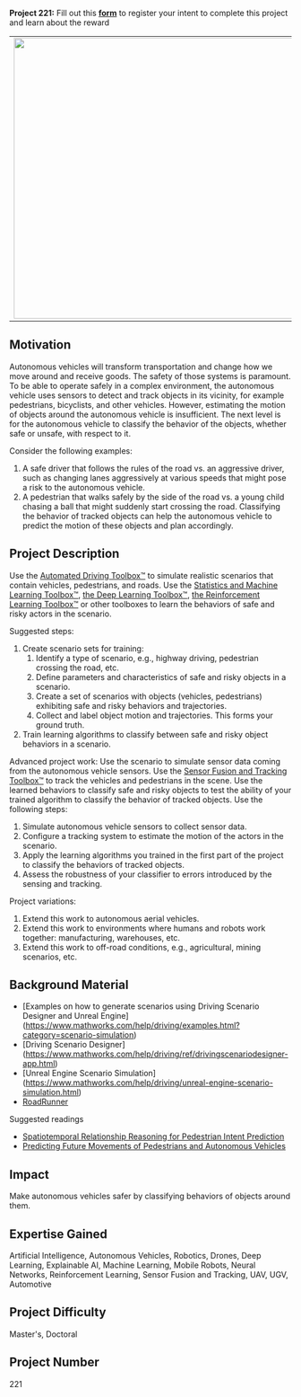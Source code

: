 **Project 221:** Fill out this <strong>[form](https://forms.office.com/Pages/ResponsePage.aspx?id=ETrdmUhDaESb3eUHKx3B5lOTzSa_A6lPqq2LJKzvpM5UMTBZRkc4UTRETjFERVRDWllQRE40OUFSQS4u)</strong> to  register your intent to complete this project and learn about the reward

<table>
<td><img src="https://gist.githubusercontent.com/robertogl/e0115dc303472a9cfd52bbbc8edb7665/raw/objectBehavior.jpg"  width=500 /></td>
<td><p><h1>Classify Object Behavior to Enhance the Safety of Autonomous Vehicles</h1></p>
<p>Automatically classify behavior of tracked objects to enhance the safety of autonomous systems.</p>
</table>

## Motivation

Autonomous vehicles will transform transportation and change how we move around and receive goods. The safety of those systems is paramount. To be able to operate safely in a complex environment, the autonomous vehicle uses sensors to detect and track objects in its vicinity, for example pedestrians, bicyclists, and other vehicles. However, estimating the motion of objects around the autonomous vehicle is insufficient. The next level is for the autonomous vehicle to classify the behavior of the objects, whether safe or unsafe, with respect to it. 

Consider the following examples:
1.	A safe driver that follows the rules of the road vs. an aggressive driver, such as changing lanes aggressively at various speeds that might pose a risk to the autonomous vehicle.
2.	A pedestrian that walks safely by the side of the road vs. a young child chasing a ball that might suddenly start crossing the road.
Classifying the behavior of tracked objects can help the autonomous vehicle to predict the motion of these objects and plan accordingly.


## Project Description

Use the [Automated Driving Toolbox™](https://www.mathworks.com/products/automated-driving.html) to simulate realistic scenarios that contain vehicles, pedestrians, and roads. Use the [Statistics and Machine Learning Toolbox™](https://www.mathworks.com/products/statistics.html), [the Deep Learning Toolbox™](https://www.mathworks.com/products/deep-learning.html), [the Reinforcement Learning Toolbox™](https://www.mathworks.com/products/reinforcement-learning.html) or other toolboxes to learn the behaviors of safe and risky actors in the scenario.

Suggested steps:
1. Create scenario sets for training:
   	1. Identify a type of scenario, e.g., highway driving, pedestrian crossing the road, etc.
   	2. Define parameters and characteristics of safe and risky objects in a scenario.
   	3. Create a set of scenarios with objects (vehicles, pedestrians) exhibiting safe and risky behaviors and trajectories.  
   	4. Collect and label object motion and trajectories. This forms your ground truth.
2. Train learning algorithms to classify between safe and risky object behaviors in a scenario.

Advanced project work: 
Use the scenario to simulate sensor data coming from the autonomous vehicle sensors. Use the [Sensor Fusion and Tracking Toolbox™](https://www.mathworks.com/products/sensor-fusion-and-tracking.html) to track the vehicles and pedestrians in the scene. Use the learned behaviors to classify safe and risky objects to test the ability of your trained algorithm to classify the behavior of tracked objects. Use the following steps:
1.	Simulate autonomous vehicle sensors to collect sensor data.
2.	Configure a tracking system to estimate the motion of the actors in the scenario.
3.	Apply the learning algorithms you trained in the first part of the project to classify the behaviors of tracked objects.
4.	Assess the robustness of your classifier to errors introduced by the sensing and tracking. 

Project variations:  
1.	Extend this work to autonomous aerial vehicles.
2.	Extend this work to environments where humans and robots work together: manufacturing, warehouses, etc.
3.	Extend this work to off-road conditions, e.g., agricultural, mining scenarios, etc.


## Background Material

- [Examples on how to generate scenarios using Driving Scenario Designer and Unreal Engine] (https://www.mathworks.com/help/driving/examples.html?category=scenario-simulation)
- [Driving Scenario Designer] (https://www.mathworks.com/help/driving/ref/drivingscenariodesigner-app.html)
- [Unreal Engine Scenario Simulation] (https://www.mathworks.com/help/driving/unreal-engine-scenario-simulation.html)
- [RoadRunner](https://www.mathworks.com/products/roadrunner.html)

Suggested readings
- [Spatiotemporal Relationship Reasoning for Pedestrian Intent Prediction](https://stip.stanford.edu/)
- [Predicting Future Movements of Pedestrians and Autonomous Vehicles](https://www.gislounge.com/predicting-future-movements-of-pedestrians-and-autonomous-vehicles/)



## Impact

Make autonomous vehicles safer by classifying behaviors of objects around them.

## Expertise Gained 

Artificial Intelligence, Autonomous Vehicles, Robotics, Drones, Deep Learning, Explainable AI, Machine Learning, Mobile Robots, Neural Networks, Reinforcement Learning, Sensor Fusion and Tracking, UAV, UGV, Automotive


## Project Difficulty

Master's, Doctoral

## Project Number

221